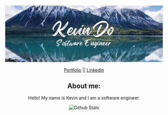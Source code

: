 ![Banner](ghbanner.jpg)

<div align="center">
  <a href="https://kevindo.dev"> Portfolio</a> ||
  <a href="https://www.linkedin.com/in/kdo/">LinkedIn </a>

<h2 align="center"> About me: </h2> 
<p align="center"> Hello! My name is Kevin and I am a software engineer. </p> 

![Github Stats](https://github-readme-stats.vercel.app/api?username=kevindo1&show_icons=true&theme=tokyonight&hide=stars,issues)

</div>
<!--
**kevindo1/kevindo1** is a ✨ _special_ ✨ repository because its `README.md` (this file) appears on your GitHub profile.

Here are some ideas to get you started:

- 🔭 I’m currently working on ...
- 🌱 I’m currently learning ...
- 👯 I’m looking to collaborate on ...
- 🤔 I’m looking for help with ...
- 💬 Ask me about ...
- 📫 How to reach me: ...
- 😄 Pronouns: ...
- ⚡ Fun fact: ...
-->
